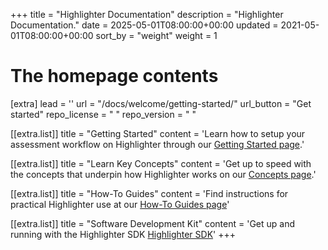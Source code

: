 +++
title = "Highlighter Documentation"
description = "Highlighter Documentation."
date = 2025-05-01T08:00:00+00:00
updated = 2021-05-01T08:00:00+00:00
sort_by = "weight"
weight = 1

# The homepage contents
[extra]
lead = ''
url = "/docs/welcome/getting-started/"
url_button = "Get started"
repo_license = " "
repo_version = " "

[[extra.list]]
title = "Getting Started"
content = 'Learn how to setup your assessment workflow on Highlighter through our <a href="docs/welcome/getting-started/">Getting Started page</a>.'

[[extra.list]]
title = "Learn Key Concepts"
content = 'Get up to speed with the concepts that underpin how Highlighter works on our <a href="docs/concepts/introduction/">Concepts page</a>.'

[[extra.list]]
title = "How-To Guides"
content = 'Find instructions for practical Highlighter use at our <a href="docs/how-to-guides/">How-To Guides page</a>'

[[extra.list]]
title = "Software Development Kit"
content = 'Get up and running with the Highlighter SDK  <a href="docs/software-development-kit//">Highlighter SDK</a>'
+++
